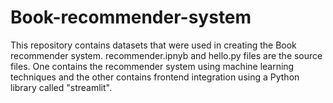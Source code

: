 # Book-recommender-system
This repository contains datasets that were used in creating the Book recommender system. recommender.ipnyb and hello.py files are the source files. One contains the recommender system using machine learning techniques and the other contains frontend integration using a Python library called "streamlit".
